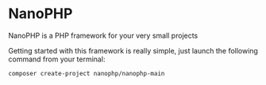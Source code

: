 # NanoPHP
NanoPHP is a PHP framework for your very small projects

Getting started with this framework is really simple, just launch the following command from your terminal:

```shell
composer create-project nanophp/nanophp-main
```
